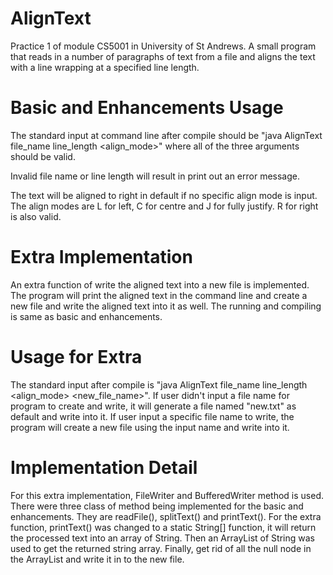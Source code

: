 # AlignText
Practice 1 of module CS5001 in University of St Andrews. A small program that reads in a number of paragraphs of text from a file and aligns the text with a line wrapping at a specified line length.

# Basic and Enhancements Usage
The standard input at command line after compile should be "java AlignText file_name line_length <align_mode>" where all of the three arguments should be valid.

Invalid file name or line length will result in print out an error message.

The text will be aligned to right in default if no specific align mode is input. The align modes are L for left, C for centre and J for fully justify. R for right is also valid.

# Extra Implementation
An extra function of write the aligned text into a new file is implemented. The program will print the aligned text in the command line and create a new file and write the aligned text into it as well. The running and compiling is same as basic and enhancements.

# Usage for Extra
The standard input after compile is "java AlignText file_name line_length <align_mode> <new_file_name>". If user didn't input a file name for program to create and write, it will generate a file named "new.txt" as default and write into it. If user input a specific file name to write, the program will create a new file using the input name and write into it.

# Implementation Detail
For this extra implementation, FileWriter and BufferedWriter method is used. There were three class of method being implemented for the basic and enhancements. They are readFile(), splitText() and printText(). For the extra function, printText() was changed to a static String[] function, it will return the processed text into an array of String. Then an ArrayList of String was used to get the returned string array. Finally, get rid of all the null node in the ArrayList and write it in to the new file.
